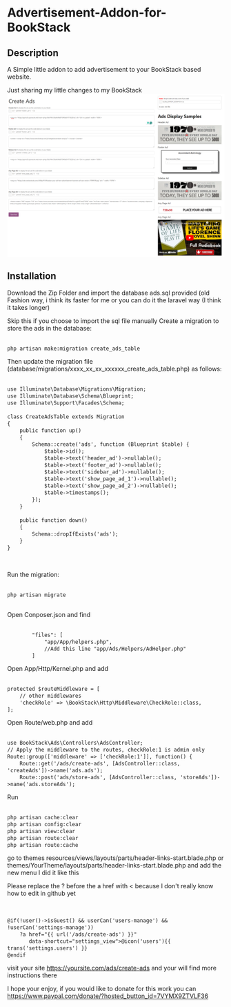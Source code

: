 # Advertisement-Addon-for-BookStack
## Description
A Simple little addon to add advertisement to your BookStack based website.

Just sharing my little changes to my BookStack
![screenshot](screenshot.png)

## Installation
Download the Zip Folder and import the database ads.sql provided (old Fashion way, i think its faster for me or you can do it the laravel way (I think it takes longer)

Skip this if you choose to import the sql file manually
Create a migration to store the ads in the database:
<pre><code>
php artisan make:migration create_ads_table	
</code></pre>
Then update the migration file (database/migrations/xxxx_xx_xx_xxxxxx_create_ads_table.php) as follows:

<pre><code>
use Illuminate\Database\Migrations\Migration;
use Illuminate\Database\Schema\Blueprint;
use Illuminate\Support\Facades\Schema;

class CreateAdsTable extends Migration
{
    public function up()
    {
        Schema::create('ads', function (Blueprint $table) {
            $table->id();
            $table->text('header_ad')->nullable();
            $table->text('footer_ad')->nullable();
            $table->text('sidebar_ad')->nullable();
            $table->text('show_page_ad_1')->nullable();
            $table->text('show_page_ad_2')->nullable();
            $table->timestamps();
        });
    }

    public function down()
    {
        Schema::dropIfExists('ads');
    }
}

	
</code></pre>

Run the migration:
<pre><code>
php artisan migrate

</code></pre>


Open Conposer.json and find 
<pre><code>
        "files": [
            "app/App/helpers.php",
			//Add this line "app/Ads/Helpers/AdHelper.php"
        ]
</code></pre>
Open App/Http/Kernel.php  and add

<pre><code>
protected $routeMiddleware = [
    // other middlewares
    'checkRole' => \BookStack\Http\Middleware\CheckRole::class,
];
</code></pre>

Open Route/web.php and add
<pre><code>
use BookStack\Ads\Controllers\AdsController;
// Apply the middleware to the routes, checkRole:1 is admin only
Route::group(['middleware' => ['checkRole:1']], function() {
    Route::get('/ads/create-ads', [AdsController::class, 'createAds'])->name('ads.ads');
    Route::post('ads/store-ads', [AdsController::class, 'storeAds'])->name('ads.storeAds');
</code></pre>

Run 
<pre><code>
php artisan cache:clear
php artisan config:clear
php artisan view:clear
php artisan route:clear
php artisan route:cache
</code></pre>

go to themes
resources/views/layouts/parts/header-links-start.blade.php
or 
themes/YourTheme/layouts/parts/header-links-start.blade.php 
and add the new menu 
 I did it like this

 Please replace the ? before the a href with < because I don't really know how to edit in github yet

<pre><code>
 
@if(!user()->isGuest() && userCan('users-manage') && !userCan('settings-manage'))
    ?a href="{{ url('/ads/create-ads') }}"
       data-shortcut="settings_view">@icon('users'){{ trans('settings.users') }}</a>
@endif
</code></pre>

visit your site https://yoursite.com/ads/create-ads and your will find more instructions there

I hope your enjoy, if you would like to donate for this work you can https://www.paypal.com/donate/?hosted_button_id=7VYMX9ZTVLF36


